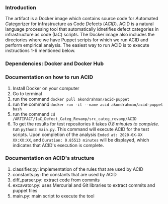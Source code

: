 ### Introduction 

The artifact is a Docker image which contains source code for *A*utomated 
*C*ategorizer for *I*nfrastructure as Code *D*efects (*ACID*). ACID 
is a natural language processing tool that automatically idnetifies defect categories in infrastructure as code (IaC) scripts. The Docker image also includes the directories where we have Puppet scripts for which we run ACID and perform empirical analysis. The easiest way to run ACID is to execute instructions 1-6 mentioned below.  

### Dependencies: Docker and Docker Hub  

### Documentation on how to run ACID
1. Install Docker on your computer 
2. Go to terminal 
3. run the command `docker pull akondrahman/acid-puppet`
4. run the command `docker run -it --name acid akondrahman/acid-puppet bash` 
5. run the command `cd /ARTIFACT/IaC_Defect_Categ_Revamp/src_categ_revamp/ACID`
6. To get the results for test repositories it takes *0.8 minutes to complete*. run `python3 main.py`. This command will execute ACID for the test scripts. Upon completion of the analysis `Ended at: 2020-0X-XX XX:XX:XX`, and `Duration: 0.85513 minutes` will be displayed, which indicates that ACID's execution is complete. 



### Documentation on ACID's structure
1. classifier.py: implementation of the rules that are used by ACID 	 
2. constants.py: the constants that are used by ACID 	 
3. diff_parser.py: extract code from commits 	 
4. excavator.py: uses Mercurial and Git libraries to extract commits and puppet files 	 
5. main.py: main script to execute the tool 